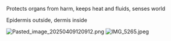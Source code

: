 Protects organs from harm, keeps heat and fluids, senses world

Epidermis outside, dermis inside

![Pasted\_image\_20250409120912.png](pasted_image_20250409120912.png)
![IMG\_5265.jpeg](img_5265.jpeg)
